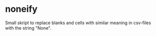 # noneify
Small skript to replace blanks and cells with similar meaning in csv-files with the string "None".
